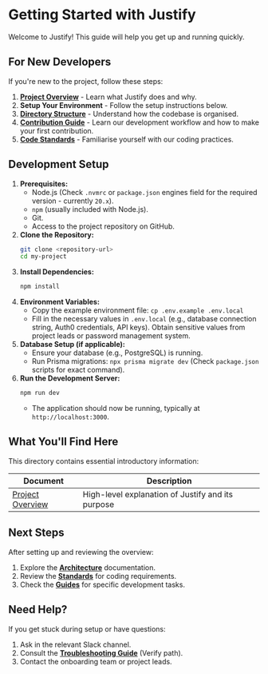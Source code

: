 # Getting Started with Justify

Welcome to Justify! This guide will help you get up and running quickly.

## For New Developers

If you're new to the project, follow these steps:

1.  **[Project Overview](./project-overview.md)** - Learn what Justify does and why.
2.  **Setup Your Environment** - Follow the setup instructions below.
3.  **[Directory Structure](../architecture/directory-structure.md)** - Understand how the codebase is organised.
4.  **[Contribution Guide](../CONTRIBUTING.md)** - Learn our development workflow and how to make your first contribution.
5.  **[Code Standards](../standards/code-standards.md)** - Familiarise yourself with our coding practices.

## Development Setup

1.  **Prerequisites:**
    *   Node.js (Check `.nvmrc` or `package.json` engines field for the required version - currently `20.x`).
    *   `npm` (usually included with Node.js).
    *   Git.
    *   Access to the project repository on GitHub.
2.  **Clone the Repository:**
    ```bash
    git clone <repository-url>
    cd my-project
    ```
3.  **Install Dependencies:**
    ```bash
    npm install
    ```
4.  **Environment Variables:**
    *   Copy the example environment file: `cp .env.example .env.local`
    *   Fill in the necessary values in `.env.local` (e.g., database connection string, Auth0 credentials, API keys). Obtain sensitive values from project leads or password management system.
5.  **Database Setup (if applicable):**
    *   Ensure your database (e.g., PostgreSQL) is running.
    *   Run Prisma migrations: `npx prisma migrate dev` (Check `package.json` scripts for exact command).
6.  **Run the Development Server:**
    ```bash
    npm run dev
    ```
    *   The application should now be running, typically at `http://localhost:3000`.

## What You'll Find Here

This directory contains essential introductory information:

| Document | Description |
|----------|-------------|
| [Project Overview](./project-overview.md) | High-level explanation of Justify and its purpose |

## Next Steps

After setting up and reviewing the overview:

1. Explore the **[Architecture](../architecture/README.md)** documentation.
2. Review the **[Standards](../standards/README.md)** for coding requirements.
3. Check the **[Guides](../guides/README.md)** for specific development tasks.

## Need Help?

If you get stuck during setup or have questions:

1. Ask in the relevant Slack channel.
2. Consult the **[Troubleshooting Guide](../troubleshooting/README.md)** (Verify path).
3. Contact the onboarding team or project leads. 